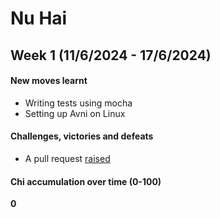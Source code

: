 # Nu Hai


## Week 1 (11/6/2024 - 17/6/2024)
#### New moves learnt
- Writing tests using mocha
- Setting up Avni on Linux

#### Challenges, victories and defeats
- A pull request [raised](https://github.com/avniproject/avni-client/pulls/1)

#### Chi accumulation over time (0-100)
**0**
